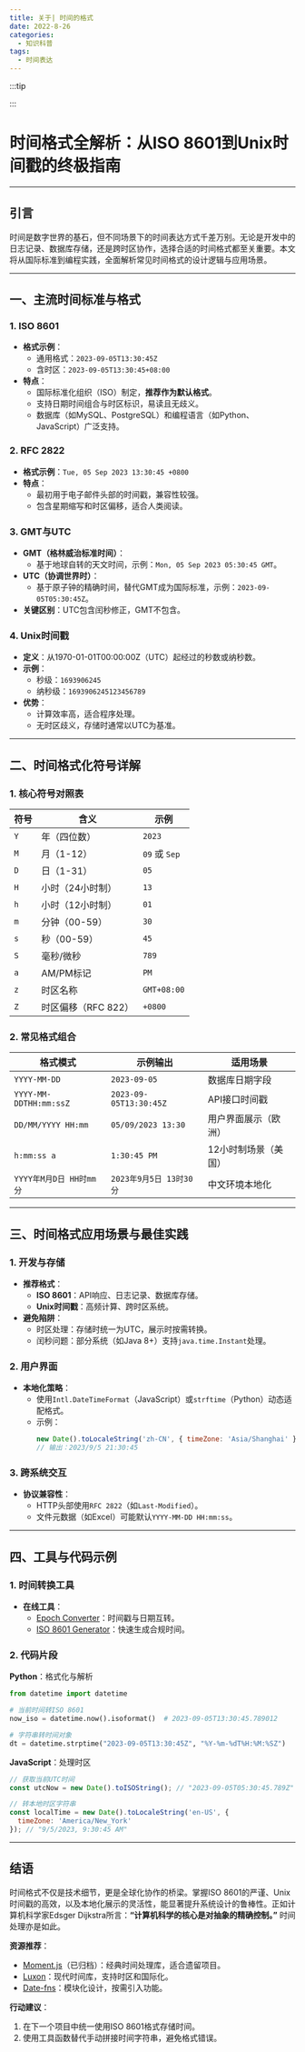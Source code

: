 ```yaml
---
title: 关于| 时间的格式
date: 2022-8-26
categories:
  - 知识科普
tags:
  - 时间表达
---
```


:::tip

:::

# 时间格式全解析：从ISO 8601到Unix时间戳的终极指南

---

## 引言  
时间是数字世界的基石，但不同场景下的时间表达方式千差万别。无论是开发中的日志记录、数据库存储，还是跨时区协作，选择合适的时间格式都至关重要。本文将从国际标准到编程实践，全面解析常见时间格式的设计逻辑与应用场景。

---

## 一、主流时间标准与格式  

### 1. **ISO 8601**  
- **格式示例**：  
  - 通用格式：`2023-09-05T13:30:45Z`  
  - 含时区：`2023-09-05T13:30:45+08:00`  
- **特点**：  
  - 国际标准化组织（ISO）制定，**推荐作为默认格式**。  
  - 支持日期时间组合与时区标识，易读且无歧义。  
  - 数据库（如MySQL、PostgreSQL）和编程语言（如Python、JavaScript）广泛支持。  

### 2. **RFC 2822**  
- **格式示例**：`Tue, 05 Sep 2023 13:30:45 +0800`  
- **特点**：  
  - 最初用于电子邮件头部的时间戳，兼容性较强。  
  - 包含星期缩写和时区偏移，适合人类阅读。  

### 3. **GMT与UTC**  
- **GMT（格林威治标准时间）**：  
  - 基于地球自转的天文时间，示例：`Mon, 05 Sep 2023 05:30:45 GMT`。  
- **UTC（协调世界时）**：  
  - 基于原子钟的精确时间，替代GMT成为国际标准，示例：`2023-09-05T05:30:45Z`。  
- **关键区别**：UTC包含闰秒修正，GMT不包含。  

### 4. **Unix时间戳**  
- **定义**：从1970-01-01T00:00:00Z（UTC）起经过的秒数或纳秒数。  
- **示例**：  
  - 秒级：`1693906245`  
  - 纳秒级：`1693906245123456789`  
- **优势**：  
  - 计算效率高，适合程序处理。  
  - 无时区歧义，存储时通常以UTC为基准。  

---

## 二、时间格式化符号详解  

### 1. 核心符号对照表  
| 符号 | 含义                | 示例          |
| ---- | ------------------- | ------------- |
| `Y`  | 年（四位数）        | `2023`        |
| `M`  | 月（1-12）          | `09` 或 `Sep` |
| `D`  | 日（1-31）          | `05`          |
| `H`  | 小时（24小时制）    | `13`          |
| `h`  | 小时（12小时制）    | `01`          |
| `m`  | 分钟（00-59）       | `30`          |
| `s`  | 秒（00-59）         | `45`          |
| `S`  | 毫秒/微秒           | `789`         |
| `a`  | AM/PM标记           | `PM`          |
| `z`  | 时区名称            | `GMT+08:00`   |
| `Z`  | 时区偏移（RFC 822） | `+0800`       |

### 2. 常见格式组合  
| 格式模式                | 示例输出                | 适用场景             |
| ----------------------- | ----------------------- | -------------------- |
| `YYYY-MM-DD`            | `2023-09-05`            | 数据库日期字段       |
| `YYYY-MM-DDTHH:mm:ssZ`  | `2023-09-05T13:30:45Z`  | API接口时间戳        |
| `DD/MM/YYYY HH:mm`      | `05/09/2023 13:30`      | 用户界面展示（欧洲） |
| `h:mm:ss a`             | `1:30:45 PM`            | 12小时制场景（美国） |
| `YYYY年M月D日 HH时mm分` | `2023年9月5日 13时30分` | 中文环境本地化       |

---

## 三、时间格式应用场景与最佳实践  

### 1. **开发与存储**  
- **推荐格式**：  
  - **ISO 8601**：API响应、日志记录、数据库存储。  
  - **Unix时间戳**：高频计算、跨时区系统。  
- **避免陷阱**：  
  - 时区处理：存储时统一为UTC，展示时按需转换。  
  - 闰秒问题：部分系统（如Java 8+）支持`java.time.Instant`处理。  

### 2. **用户界面**  
- **本地化策略**：  
  - 使用`Intl.DateTimeFormat`（JavaScript）或`strftime`（Python）动态适配格式。  
  - 示例：  
    ```javascript
    new Date().toLocaleString('zh-CN', { timeZone: 'Asia/Shanghai' });
    // 输出：2023/9/5 21:30:45
    ```

### 3. **跨系统交互**  
- **协议兼容性**：  
  - HTTP头部使用`RFC 2822`（如`Last-Modified`）。  
  - 文件元数据（如Excel）可能默认`YYYY-MM-DD HH:mm:ss`。  

---

## 四、工具与代码示例  

### 1. 时间转换工具  
- **在线工具**：  
  - [Epoch Converter](https://www.epochconverter.com/)：时间戳与日期互转。  
  - [ISO 8601 Generator](https://iso8601-generator.com/)：快速生成合规时间。  

### 2. 代码片段  
**Python**：格式化与解析  
```python
from datetime import datetime

# 当前时间转ISO 8601
now_iso = datetime.now().isoformat()  # 2023-09-05T13:30:45.789012

# 字符串转时间对象
dt = datetime.strptime("2023-09-05T13:30:45Z", "%Y-%m-%dT%H:%M:%SZ")
```

**JavaScript**：处理时区  
```javascript
// 获取当前UTC时间
const utcNow = new Date().toISOString(); // "2023-09-05T05:30:45.789Z"

// 转本地时区字符串
const localTime = new Date().toLocaleString('en-US', { 
  timeZone: 'America/New_York' 
}); // "9/5/2023, 9:30:45 AM"
```

---

## 结语  
时间格式不仅是技术细节，更是全球化协作的桥梁。掌握ISO 8601的严谨、Unix时间戳的高效，以及本地化展示的灵活性，能显著提升系统设计的鲁棒性。正如计算机科学家Edsger Dijkstra所言：**“计算机科学的核心是对抽象的精确控制。”** 时间处理亦是如此。  

**资源推荐**：  
- [Moment.js](https://momentjs.com/)（已归档）：经典时间处理库，适合遗留项目。  
- [Luxon](https://moment.github.io/luxon/)：现代时间库，支持时区和国际化。  
- [Date-fns](https://date-fns.org/)：模块化设计，按需引入功能。  

**行动建议**：  
1. 在下一个项目中统一使用ISO 8601格式存储时间。  
2. 使用工具函数替代手动拼接时间字符串，避免格式错误。